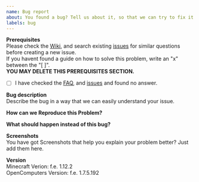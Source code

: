 ```yaml
---
name: Bug report
about: You found a bug? Tell us about it, so that we can try to fix it.
labels: bug
---
```


**Prerequisites** <br>
Please check the [Wiki](), and search existing [issues]() for similar questions before creating a new issue. <br>
If you havent found a guide on how to solve this problem, write an "x" between the "[ ]".<br>
**YOU MAY DELETE THIS PREREQUISITES SECTION.**

- [ ] I have checked the [FAQ](http://naver.github.io/pinpoint/faq.html), and [issues](https://github.com/naver/pinpoint/issues) and found no answer.


**Bug description** <br>
Describe the bug in a way that we can easily understand your issue.

**How can we Reproduce this Problem?** <br>


**What should happen instead of this bug?** <br>


**Screenshots** <br>
You have got Screenshots that help you explain your problem better? Just add them here.

**Version** <br>
Minecraft Verion: f.e. 1.12.2  <br>
OpenComputers Version: f.e. 1.7.5.192  <br>

